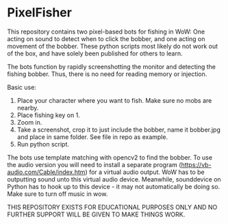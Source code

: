 # PixelFisher

This repository contains two pixel-based bots for fishing in WoW: One acting on sound to detect when to click the bobber, and one acting on movement of the bobber. These python scripts most likely do not work out of the box, and have solely been published for others to learn.

The bots function by rapidly screenshotting the monitor and detecting the fishing bobber. Thus, there is no need for reading memory or injection. 

Basic use:
1. Place your character where you want to fish. Make sure no mobs are nearby.
2. Place fishing key on 1.
3. Zoom in.
4. Take a screenshot, crop it to just include the bobber, name it bobber.jpg and place in same folder. See file in repo as example.
5. Run python script.


The bots use template matching with opencv2 to find the bobber. 
To use the audio version you will need to install a separate program (https://vb-audio.com/Cable/index.htm) for a virtual audio output. WoW has to be outputting sound unto this virtual audio device. Meanwhile, sounddevice on Python has to hook up to this device - it may not automatically be doing so. Make sure to turn off music in wow. 


THIS REPOSITORY EXISTS FOR EDUCATIONAL PURPOSES ONLY AND NO FURTHER SUPPORT WILL BE GIVEN TO MAKE THINGS WORK.
